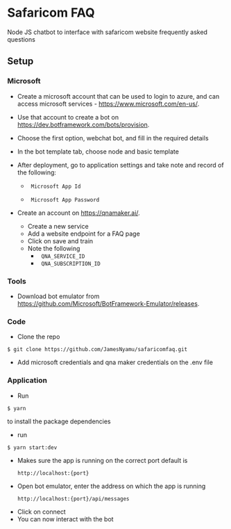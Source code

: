 # Safaricom FAQ
Node JS chatbot to interface with safaricom website frequently asked questions

## Setup
### Microsoft
- Create a microsoft account that can be used to login to azure, and can access microsoft services - https://www.microsoft.com/en-us/.
- Use that account to create a bot on https://dev.botframework.com/bots/provision.
- Choose the first option, webchat bot, and fill in the required details
- In the bot template tab, choose node and basic template
- After deployment, go to application settings and take note and record of the following:

  - ``` Microsoft App Id``` 

  - ``` Microsoft App Password```
- Create an account on https://qnamaker.ai/.
  - Create a new service
  - Add a website endpoint for a FAQ page
  - Click on save and train
  - Note the following
    - ``` QNA_SERVICE_ID```
    - ``` QNA_SUBSCRIPTION_ID```

### Tools
- Download bot emulator from https://github.com/Microsoft/BotFramework-Emulator/releases.

### Code
- Clone the repo

```
$ git clone https://github.com/JamesNyamu/safaricomfaq.git
```

- Add microsoft credentials and qna maker credentials on the .env file

### Application
- Run
```
$ yarn
```
to install the package dependencies
- run
```
$ yarn start:dev
```
- Makes sure the app is running on the correct port default is 
  ```
  http://localhost:{port}
  ```
- Open bot emulator, enter the address on which the app is running
  ```
  http://localhost:{port}/api/messages
  ```
- Click on connect
- You can now interact with the bot
